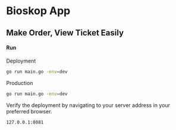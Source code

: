 # Bioskop App
## Make Order, View Ticket Easily

#### Run

Deployment

```sh
go run main.go -env=dev
```
Production
```sh
go run main.go -env=dev
```
Verify the deployment by navigating to your server address in
your preferred browser.

```sh
127.0.0.1:8081
```